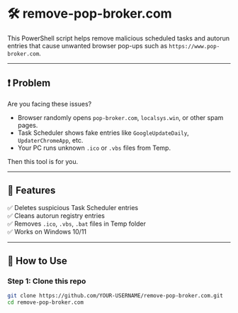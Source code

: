 # 🛠️ remove-pop-broker.com

This PowerShell script helps remove malicious scheduled tasks and autorun entries that cause unwanted browser pop-ups such as `https://www.pop-broker.com`.

---

## ❗ Problem

Are you facing these issues?

- Browser randomly opens `pop-broker.com`, `localsys.win`, or other spam pages.
- Task Scheduler shows fake entries like `GoogleUpdateDaily`, `UpdaterChromeApp`, etc.
- Your PC runs unknown `.ico` or `.vbs` files from Temp.

Then this tool is for you.

---

## 🔧 Features

✅ Deletes suspicious Task Scheduler entries  
✅ Cleans autorun registry entries  
✅ Removes `.ico`, `.vbs`, `.bat` files in Temp folder  
✅ Works on Windows 10/11

---

## 🚀 How to Use

### Step 1: Clone this repo

```bash
git clone https://github.com/YOUR-USERNAME/remove-pop-broker.com.git
cd remove-pop-broker.com
